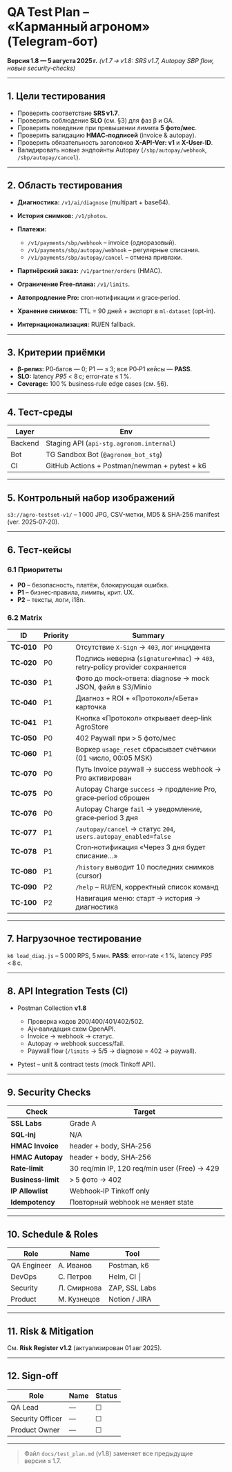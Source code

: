 # QA Test Plan – «Карманный агроном» (Telegram‑бот)

**Версия 1.8 — 5 августа 2025 г.**
*(v1.7 → v1.8: SRS v1.7, Autopay SBP flow, новые security‑checks)*

---

## 1. Цели тестирования

* Проверить соответствие **SRS v1.7**.
* Проверить соблюдение **SLO** (см. §3) для фаз β и GA.
* Проверить поведение при превышении лимита **5 фото/мес**.
* Проверить валидацию **HMAC‑подписей** (invoice & autopay).
* Проверить обязательность заголовков **X-API-Ver: v1** и **X-User-ID**.
* Валидировать новые эндпойнты Autopay (`/sbp/autopay/webhook`, `/sbp/autopay/cancel`).

---

## 2. Область тестирования

* **Диагностика:** `/v1/ai/diagnose` (multipart + base64).
* **История снимков:** `/v1/photos`.
* **Платежи:**

  * `/v1/payments/sbp/webhook` – invoice (одноразовый).
  * `/v1/payments/sbp/autopay/webhook` – регулярные списания.
  * `/v1/payments/sbp/autopay/cancel` – отмена привязки.
* **Партнёрский заказ:** `/v1/partner/orders` (HMAC).
* **Ограничение Free‑плана:** `/v1/limits`.
* **Автопродление Pro:** cron‑нотификации и grace‑period.
* **Хранение снимков:** TTL = 90 дней + экспорт в `ml-dataset` (opt-in).
* **Интернационализация:** RU/EN fallback.

---

## 3. Критерии приёмки

* **β-релиз:** P0‑багов — 0; P1 — ≤ 3; все P0‑P1 кейсы — **PASS**.
* **SLO:** latency *P95* < 8 с; error‑rate ≤ 1 %.
* **Coverage:** 100 % business‑rule edge cases (см. §6).

---

## 4. Тест‑среды

| Layer   | Env                                           |
| ------- | --------------------------------------------- |
| Backend | Staging API (`api-stg.agronom.internal`)      |
| Bot     | TG Sandbox Bot (`@agronom_bot_stg`)           |
| CI      | GitHub Actions + Postman/newman + pytest + k6 |

---

## 5. Контрольный набор изображений

`s3://agro-testset-v1/` – 1 000 JPG, CSV-метки, MD5 & SHA‑256 manifest (ver. 2025‑07‑20).

---

## 6. Тест‑кейсы

### 6.1 Приоритеты

* **P0** – безопасность, платёж, блокирующая ошибка.
* **P1** – бизнес‑правила, лимиты, крит. UX.
* **P2** – тексты, логи, i18n.

### 6.2 Matrix

| ID         | Priority | Summary                                                                       |
| ---------- | -------- | ----------------------------------------------------------------------------- |
| **TC‑010** | P0       | Отсутствие `X-Sign` → `403`, лог инцидента                                     |
| **TC‑020** | P0       | Подпись неверна (`signature≠hmac`) → `403`, retry‑policy provider сохраняется |
| **TC‑030** | P1       | Фото до mock‑ответа: diagnose → mock JSON, файл в S3/Minio                    |
| **TC‑040** | P1       | Диагноз + ROI + «Протокол»/«Бета» карточка                                    |
| **TC‑041** | P1       | Кнопка «Протокол» открывает deep‑link AgroStore                               |
| **TC‑050** | P0       | 402 Paywall при > 5 фото/мес                                                  |
| **TC‑060** | P1       | Воркер `usage_reset` сбрасывает счётчики (01 число, 00:05 MSK)                |
| **TC‑070** | P0       | Путь Invoice paywall → success webhook → Pro активирован                      |
| **TC‑075** | P0       | Autopay Charge `success` → продление Pro, grace‑period сброшен                |
| **TC‑076** | P0       | Autopay Charge `fail` → уведомление, grace‑period 3 дня                       |
| **TC‑077** | P1       | `/autopay/cancel` → статус `204`, `users.autopay_enabled=false`               |
| **TC‑078** | P1       | Cron‑нотификация «Через 3 дня будет списание…»                                |
| **TC‑080** | P1       | `/history` выводит 10 последних снимков (cursor)                              |
| **TC‑090** | P2       | `/help` – RU/EN, корректный список команд                                     |
| **TC‑100** | P2       | Навигация меню: старт → история → диагностика                                 |

---

## 7. Нагрузочное тестирование

`k6 load_diag.js` – 5 000 RPS, 5 мин. **PASS**: error‑rate < 1 %, latency *P95* < 8 с.

---

## 8. API Integration Tests (CI)

* Postman Collection **v1.8**

  * Проверка кодов 200/400/401/402/502.
  * Ajv‑валидация схем OpenAPI.
  * Invoice → webhook → статус.
  * Autopay → webhook success/fail.
  * Paywall flow (`/limits` → 5/5 → diagnose = 402 → paywall).
* Pytest – unit & contract tests (mock Tinkoff API).

---

## 9. Security Checks

| Check              | Target                                       |
| ------------------ | -------------------------------------------- |
| **SSL Labs**       | Grade A                                      |
| **SQL‑inj**        | N/A                                          |
| **HMAC Invoice**   | header + body, SHA‑256                       |
| **HMAC Autopay**   | header + body, SHA‑256                       |
| **Rate‑limit**     | 30 req/min IP, 120 req/min user (Free) → 429 |
| **Business‑limit** | > 5 фото → 402                               |
| **IP Allowlist**   | Webhook‑IP Tinkoff only                      |
| **Idempotency**    | Повторный webhook не меняет state            |

---

## 10. Schedule & Roles

| Role        | Name        | Tool          |
| ----------- | ----------- | ------------- |
| QA Engineer | А. Иванов   | Postman, k6   |
| DevOps      | С. Петров   | Helm, CI │    |
| Security    | Л. Смирнова | ZAP, SSL Labs |
| Product     | М. Кузнецов | Notion / JIRA |

---

## 11. Risk & Mitigation

См. **Risk Register v1.2** (актуализирован 01 авг 2025).

---

## 12. Sign‑off

| Role             | Name | Status |
| ---------------- | ---- | ------ |
| QA Lead          | —    | ☐      |
| Security Officer | —    | ☐      |
| Product Owner    | —    | ☐      |

---

> Файл `docs/test_plan.md` (v1.8) заменяет все предыдущие версии ≤ 1.7.
